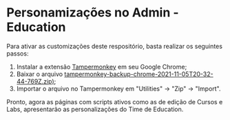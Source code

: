 # Personamizações no Admin - Education

Para ativar as customizações deste respositório, basta realizar os seguintes passos:

1. Instalar a extensão [Tampermonkey](https://www.tampermonkey.net/) em seu Google Chrome;
2. Baixar o arquivo [tampermonkey-backup-chrome-2021-11-05T20-32-44-769Z.zip)](https://github.com/falvojr/education-adm-customizations/raw/main/tampermonkey-backup-chrome-2021-11-05T20-32-44-769Z.zip);
3. Importar o arquivo no Tampermonkey em "Utilities" -> "Zip" -> "Import".

Pronto, agora as páginas com scripts ativos como as de edição de Cursos e Labs, apresentarão as personalizações do Time de Education.
